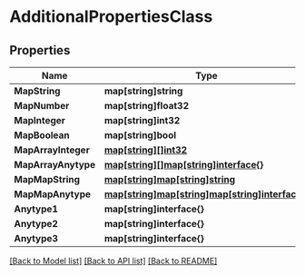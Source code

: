 # AdditionalPropertiesClass

## Properties

Name | Type | Description | Notes
------------ | ------------- | ------------- | -------------
**MapString** | **map[string]string** |  | [optional] 
**MapNumber** | **map[string]float32** |  | [optional] 
**MapInteger** | **map[string]int32** |  | [optional] 
**MapBoolean** | **map[string]bool** |  | [optional] 
**MapArrayInteger** | [**map[string][]int32**](array.md) |  | [optional] 
**MapArrayAnytype** | [**map[string][]map[string]interface{}**](array.md) |  | [optional] 
**MapMapString** | [**map[string]map[string]string**](map.md) |  | [optional] 
**MapMapAnytype** | [**map[string]map[string]map[string]interface{}**](map.md) |  | [optional] 
**Anytype1** | **map[string]interface{}** |  | [optional] 
**Anytype2** | **map[string]interface{}** |  | [optional] 
**Anytype3** | **map[string]interface{}** |  | [optional] 

[[Back to Model list]](../README.md#documentation-for-models) [[Back to API list]](../README.md#documentation-for-api-endpoints) [[Back to README]](../README.md)


